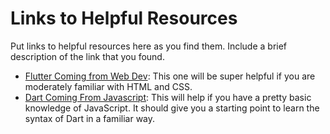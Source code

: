 # Links to Helpful Resources

Put links to helpful resources here as you find them. Include a brief description of the link that you found.

- [Flutter Coming from Web Dev](https://docs.flutter.dev/get-started/flutter-for/web-devs): This one will be super helpful if you are moderately familiar with HTML and CSS.
- [Dart Coming From Javascript](https://dart.dev/guides/language/coming-from/js-to-dart): This will help if you have a pretty basic knowledge of JavaScript. It should give you a starting point to learn the syntax of Dart in a familiar way.
